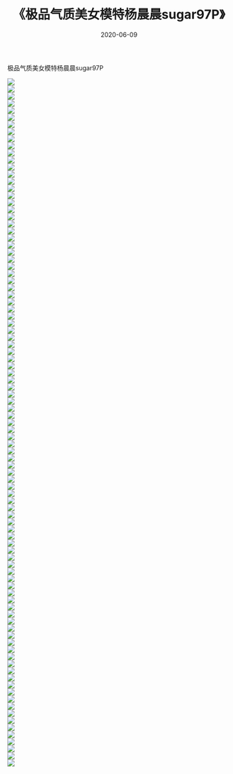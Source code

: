 ﻿---
layout: post
title:  《极品气质美女模特杨晨晨sugar97P》
date:   2020-06-09
img: http://img.660000.xyz/Sharelink/性感/2020/极品气质美女模特杨晨晨sugar97P/000.jpg
categories: [美女, 清纯, 唯美]
---

极品气质美女模特杨晨晨sugar97P

  ![](http://img.660000.xyz/Sharelink/性感/2020/极品气质美女模特杨晨晨sugar97P/001.jpg) <br> ![](http://img.660000.xyz/Sharelink/性感/2020/极品气质美女模特杨晨晨sugar97P/002.jpg) <br> ![](http://img.660000.xyz/Sharelink/性感/2020/极品气质美女模特杨晨晨sugar97P/003.jpg) <br> ![](http://img.660000.xyz/Sharelink/性感/2020/极品气质美女模特杨晨晨sugar97P/004.jpg) <br> ![](http://img.660000.xyz/Sharelink/性感/2020/极品气质美女模特杨晨晨sugar97P/005.jpg) <br> ![](http://img.660000.xyz/Sharelink/性感/2020/极品气质美女模特杨晨晨sugar97P/006.jpg) <br> ![](http://img.660000.xyz/Sharelink/性感/2020/极品气质美女模特杨晨晨sugar97P/007.jpg) <br> ![](http://img.660000.xyz/Sharelink/性感/2020/极品气质美女模特杨晨晨sugar97P/008.jpg) <br> ![](http://img.660000.xyz/Sharelink/性感/2020/极品气质美女模特杨晨晨sugar97P/009.jpg) <br> ![](http://img.660000.xyz/Sharelink/性感/2020/极品气质美女模特杨晨晨sugar97P/010.jpg) <br> ![](http://img.660000.xyz/Sharelink/性感/2020/极品气质美女模特杨晨晨sugar97P/011.jpg) <br> ![](http://img.660000.xyz/Sharelink/性感/2020/极品气质美女模特杨晨晨sugar97P/012.jpg) <br> ![](http://img.660000.xyz/Sharelink/性感/2020/极品气质美女模特杨晨晨sugar97P/013.jpg) <br> ![](http://img.660000.xyz/Sharelink/性感/2020/极品气质美女模特杨晨晨sugar97P/014.jpg) <br> ![](http://img.660000.xyz/Sharelink/性感/2020/极品气质美女模特杨晨晨sugar97P/015.jpg) <br> ![](http://img.660000.xyz/Sharelink/性感/2020/极品气质美女模特杨晨晨sugar97P/016.jpg) <br> ![](http://img.660000.xyz/Sharelink/性感/2020/极品气质美女模特杨晨晨sugar97P/017.jpg) <br> ![](http://img.660000.xyz/Sharelink/性感/2020/极品气质美女模特杨晨晨sugar97P/018.jpg) <br> ![](http://img.660000.xyz/Sharelink/性感/2020/极品气质美女模特杨晨晨sugar97P/019.jpg) <br> ![](http://img.660000.xyz/Sharelink/性感/2020/极品气质美女模特杨晨晨sugar97P/020.jpg) <br> ![](http://img.660000.xyz/Sharelink/性感/2020/极品气质美女模特杨晨晨sugar97P/021.jpg) <br> ![](http://img.660000.xyz/Sharelink/性感/2020/极品气质美女模特杨晨晨sugar97P/022.jpg) <br> ![](http://img.660000.xyz/Sharelink/性感/2020/极品气质美女模特杨晨晨sugar97P/023.jpg) <br> ![](http://img.660000.xyz/Sharelink/性感/2020/极品气质美女模特杨晨晨sugar97P/024.jpg) <br> ![](http://img.660000.xyz/Sharelink/性感/2020/极品气质美女模特杨晨晨sugar97P/025.jpg) <br> ![](http://img.660000.xyz/Sharelink/性感/2020/极品气质美女模特杨晨晨sugar97P/026.jpg) <br> ![](http://img.660000.xyz/Sharelink/性感/2020/极品气质美女模特杨晨晨sugar97P/027.jpg) <br> ![](http://img.660000.xyz/Sharelink/性感/2020/极品气质美女模特杨晨晨sugar97P/028.jpg) <br> ![](http://img.660000.xyz/Sharelink/性感/2020/极品气质美女模特杨晨晨sugar97P/029.jpg) <br> ![](http://img.660000.xyz/Sharelink/性感/2020/极品气质美女模特杨晨晨sugar97P/030.jpg) <br> ![](http://img.660000.xyz/Sharelink/性感/2020/极品气质美女模特杨晨晨sugar97P/031.jpg) <br> ![](http://img.660000.xyz/Sharelink/性感/2020/极品气质美女模特杨晨晨sugar97P/032.jpg) <br> ![](http://img.660000.xyz/Sharelink/性感/2020/极品气质美女模特杨晨晨sugar97P/033.jpg) <br> ![](http://img.660000.xyz/Sharelink/性感/2020/极品气质美女模特杨晨晨sugar97P/034.jpg) <br> ![](http://img.660000.xyz/Sharelink/性感/2020/极品气质美女模特杨晨晨sugar97P/035.jpg) <br> ![](http://img.660000.xyz/Sharelink/性感/2020/极品气质美女模特杨晨晨sugar97P/036.jpg) <br> ![](http://img.660000.xyz/Sharelink/性感/2020/极品气质美女模特杨晨晨sugar97P/037.jpg) <br> ![](http://img.660000.xyz/Sharelink/性感/2020/极品气质美女模特杨晨晨sugar97P/038.jpg) <br> ![](http://img.660000.xyz/Sharelink/性感/2020/极品气质美女模特杨晨晨sugar97P/039.jpg) <br> ![](http://img.660000.xyz/Sharelink/性感/2020/极品气质美女模特杨晨晨sugar97P/040.jpg) <br> ![](http://img.660000.xyz/Sharelink/性感/2020/极品气质美女模特杨晨晨sugar97P/041.jpg) <br> ![](http://img.660000.xyz/Sharelink/性感/2020/极品气质美女模特杨晨晨sugar97P/042.jpg) <br> ![](http://img.660000.xyz/Sharelink/性感/2020/极品气质美女模特杨晨晨sugar97P/043.jpg) <br> ![](http://img.660000.xyz/Sharelink/性感/2020/极品气质美女模特杨晨晨sugar97P/044.jpg) <br> ![](http://img.660000.xyz/Sharelink/性感/2020/极品气质美女模特杨晨晨sugar97P/045.jpg) <br> ![](http://img.660000.xyz/Sharelink/性感/2020/极品气质美女模特杨晨晨sugar97P/046.jpg) <br> ![](http://img.660000.xyz/Sharelink/性感/2020/极品气质美女模特杨晨晨sugar97P/047.jpg) <br> ![](http://img.660000.xyz/Sharelink/性感/2020/极品气质美女模特杨晨晨sugar97P/048.jpg) <br> ![](http://img.660000.xyz/Sharelink/性感/2020/极品气质美女模特杨晨晨sugar97P/049.jpg) <br> ![](http://img.660000.xyz/Sharelink/性感/2020/极品气质美女模特杨晨晨sugar97P/050.jpg) <br> ![](http://img.660000.xyz/Sharelink/性感/2020/极品气质美女模特杨晨晨sugar97P/051.jpg) <br> ![](http://img.660000.xyz/Sharelink/性感/2020/极品气质美女模特杨晨晨sugar97P/052.jpg) <br> ![](http://img.660000.xyz/Sharelink/性感/2020/极品气质美女模特杨晨晨sugar97P/053.jpg) <br> ![](http://img.660000.xyz/Sharelink/性感/2020/极品气质美女模特杨晨晨sugar97P/054.jpg) <br> ![](http://img.660000.xyz/Sharelink/性感/2020/极品气质美女模特杨晨晨sugar97P/055.jpg) <br> ![](http://img.660000.xyz/Sharelink/性感/2020/极品气质美女模特杨晨晨sugar97P/056.jpg) <br> ![](http://img.660000.xyz/Sharelink/性感/2020/极品气质美女模特杨晨晨sugar97P/057.jpg) <br> ![](http://img.660000.xyz/Sharelink/性感/2020/极品气质美女模特杨晨晨sugar97P/058.jpg) <br> ![](http://img.660000.xyz/Sharelink/性感/2020/极品气质美女模特杨晨晨sugar97P/059.jpg) <br> ![](http://img.660000.xyz/Sharelink/性感/2020/极品气质美女模特杨晨晨sugar97P/060.jpg) <br> ![](http://img.660000.xyz/Sharelink/性感/2020/极品气质美女模特杨晨晨sugar97P/061.jpg) <br> ![](http://img.660000.xyz/Sharelink/性感/2020/极品气质美女模特杨晨晨sugar97P/062.jpg) <br> ![](http://img.660000.xyz/Sharelink/性感/2020/极品气质美女模特杨晨晨sugar97P/063.jpg) <br> ![](http://img.660000.xyz/Sharelink/性感/2020/极品气质美女模特杨晨晨sugar97P/064.jpg) <br> ![](http://img.660000.xyz/Sharelink/性感/2020/极品气质美女模特杨晨晨sugar97P/065.jpg) <br> ![](http://img.660000.xyz/Sharelink/性感/2020/极品气质美女模特杨晨晨sugar97P/066.jpg) <br> ![](http://img.660000.xyz/Sharelink/性感/2020/极品气质美女模特杨晨晨sugar97P/067.jpg) <br> ![](http://img.660000.xyz/Sharelink/性感/2020/极品气质美女模特杨晨晨sugar97P/068.jpg) <br> ![](http://img.660000.xyz/Sharelink/性感/2020/极品气质美女模特杨晨晨sugar97P/069.jpg) <br> ![](http://img.660000.xyz/Sharelink/性感/2020/极品气质美女模特杨晨晨sugar97P/070.jpg) <br> ![](http://img.660000.xyz/Sharelink/性感/2020/极品气质美女模特杨晨晨sugar97P/071.jpg) <br> ![](http://img.660000.xyz/Sharelink/性感/2020/极品气质美女模特杨晨晨sugar97P/072.jpg) <br> ![](http://img.660000.xyz/Sharelink/性感/2020/极品气质美女模特杨晨晨sugar97P/073.jpg) <br> ![](http://img.660000.xyz/Sharelink/性感/2020/极品气质美女模特杨晨晨sugar97P/074.jpg) <br> ![](http://img.660000.xyz/Sharelink/性感/2020/极品气质美女模特杨晨晨sugar97P/075.jpg) <br> ![](http://img.660000.xyz/Sharelink/性感/2020/极品气质美女模特杨晨晨sugar97P/076.jpg) <br> ![](http://img.660000.xyz/Sharelink/性感/2020/极品气质美女模特杨晨晨sugar97P/077.jpg) <br> ![](http://img.660000.xyz/Sharelink/性感/2020/极品气质美女模特杨晨晨sugar97P/078.jpg) <br> ![](http://img.660000.xyz/Sharelink/性感/2020/极品气质美女模特杨晨晨sugar97P/079.jpg) <br> ![](http://img.660000.xyz/Sharelink/性感/2020/极品气质美女模特杨晨晨sugar97P/080.jpg) <br> ![](http://img.660000.xyz/Sharelink/性感/2020/极品气质美女模特杨晨晨sugar97P/081.jpg) <br> ![](http://img.660000.xyz/Sharelink/性感/2020/极品气质美女模特杨晨晨sugar97P/082.jpg) <br> ![](http://img.660000.xyz/Sharelink/性感/2020/极品气质美女模特杨晨晨sugar97P/083.jpg) <br> ![](http://img.660000.xyz/Sharelink/性感/2020/极品气质美女模特杨晨晨sugar97P/084.jpg) <br> ![](http://img.660000.xyz/Sharelink/性感/2020/极品气质美女模特杨晨晨sugar97P/085.jpg) <br> ![](http://img.660000.xyz/Sharelink/性感/2020/极品气质美女模特杨晨晨sugar97P/086.jpg) <br> ![](http://img.660000.xyz/Sharelink/性感/2020/极品气质美女模特杨晨晨sugar97P/087.jpg) <br> ![](http://img.660000.xyz/Sharelink/性感/2020/极品气质美女模特杨晨晨sugar97P/088.jpg) <br> ![](http://img.660000.xyz/Sharelink/性感/2020/极品气质美女模特杨晨晨sugar97P/089.jpg) <br> ![](http://img.660000.xyz/Sharelink/性感/2020/极品气质美女模特杨晨晨sugar97P/090.jpg) <br> ![](http://img.660000.xyz/Sharelink/性感/2020/极品气质美女模特杨晨晨sugar97P/091.jpg) <br> ![](http://img.660000.xyz/Sharelink/性感/2020/极品气质美女模特杨晨晨sugar97P/092.jpg) <br> ![](http://img.660000.xyz/Sharelink/性感/2020/极品气质美女模特杨晨晨sugar97P/093.jpg) <br> ![](http://img.660000.xyz/Sharelink/性感/2020/极品气质美女模特杨晨晨sugar97P/094.jpg) <br> ![](http://img.660000.xyz/Sharelink/性感/2020/极品气质美女模特杨晨晨sugar97P/095.jpg) <br> ![](http://img.660000.xyz/Sharelink/性感/2020/极品气质美女模特杨晨晨sugar97P/096.jpg) <br> ![](http://img.660000.xyz/Sharelink/性感/2020/极品气质美女模特杨晨晨sugar97P/097.jpg) <br>